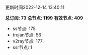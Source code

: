 更新时间2022-12-14 13:40:11

**总订阅: 73**
**总节点: 1199**
**有效节点: 409**
- ss节点: 175
- trojan节点: 56
- v2ray节点: 177
- ssr节点: 1
